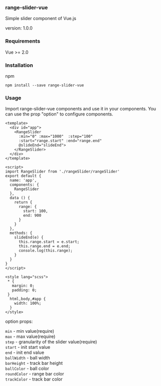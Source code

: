 ### range-slider-vue

Simple slider component of Vue.js

version: 1.0.0

### Requirements

Vue >= 2.0

### Installation

npm

```npm install --save range-slider-vue```
### Usage

Import range-slider-vue components and use it in your components.
You can use the prop "option" to configure components.
```
<template>
  <div id="app">
    <RangeSlider
      :min="0" :max="1000"  :step="100"
      :start="range.start" :end="range.end"
      @slideEnd="slideEnd">
    </RangeSlider>
  </div>
</template>

<script>
import RangeSlider from './rangeSlider/rangeSlider'
export default {
  name: 'app',
  components: {
    RangeSlider
  },
  data () {
    return {
      range: {
        start: 100,
        end: 900
      }
    }
  },
  methods: {
    slideEnd(e) {
      this.range.start = e.start;
      this.range.end = e.end;
      console.log(this.range);
    }
  }
}
</script>

<style lang="scss">
 * {
   margin: 0;
   padding: 0;
 }
  html,body,#app {
    width: 100%;
  }
</style>
```

option props:

```min``` - min value(require)  
```max``` - max value(require)  
```step``` - granularity of the slider value(require)  
```start``` - init start value  
```end``` - init end value  
```ballWidth``` - ball width  
```barHeight``` - track bar height  
```ballColor``` -  ball color  
```roundColor``` - range bar color  
```trackColor``` - track bar color  

